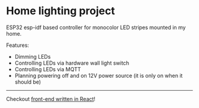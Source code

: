 # Home lighting project

ESP32 esp-idf based controller for monocolor LED stripes mounted in my home.

Features:

- Dimming LEDs
- Controlling LEDs via hardware wall light switch
- Controlling LEDs via MQTT
- Planning powering off and on 12V power source (it is only on when it should be)

---

Checkout [front-end written in React](https://https://github.com/bartoszwalicki/lighting-frontend)!
